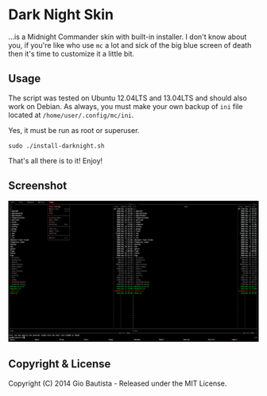# Dark Night Skin

...is a Midnight Commander skin with built-in installer. I don't know about you, if you're like who use `mc` a lot and sick of the big blue screen of death then it's time to customize it a little bit.

## Usage

The script was tested on Ubuntu 12.04LTS and 13.04LTS and should also work on Debian. As always, you must make your own backup of `ini` file located at `/home/user/.config/mc/ini`.

Yes, it must be run as root or superuser.

	sudo ./install-darknight.sh

That's all there is to it! Enjoy!

## Screenshot

![Dark Night](darknight-screenshot.png)

## Copyright & License

Copyright (C) 2014 Gio Bautista - Released under the MIT License.
